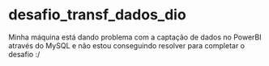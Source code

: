 # desafio_transf_dados_dio

Minha máquina está dando problema com a captação de dados no PowerBI através do MySQL e não estou conseguindo resolver para completar o desafio :/ 
